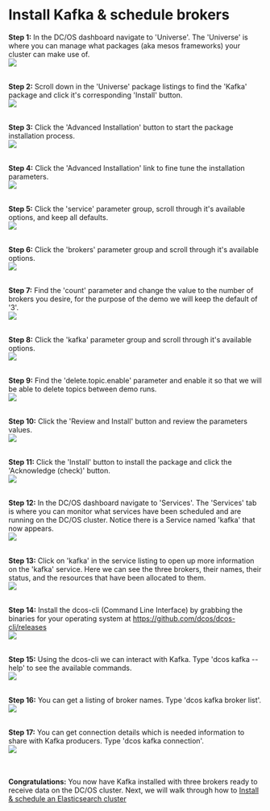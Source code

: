 # Install Kafka & schedule brokers

<b>Step 1:</b> In the DC/OS dashboard navigate to 'Universe'.  The 'Universe' is where you can manage what packages (aka mesos frameworks) your cluster can make use of.<br>
<img src="01.png"/>

<br><b>Step 2:</b> Scroll down in the 'Universe' package listings to find the 'Kafka' package and click it's corresponding 'Install' button.<br>
<img src="02.png"/>

<br><b>Step 3:</b> Click the 'Advanced Installation' button to start the package installation process.<br>
<img src="03.png"/>

<br><b>Step 4:</b> Click the 'Advanced Installation' link to fine tune the installation parameters.<br>
<img src="04.png"/>

<br><b>Step 5:</b> Click the 'service' parameter group, scroll through it's available options, and keep all defaults.<br>
<img src="05.png"/>

<br><b>Step 6:</b> Click the 'brokers' parameter group and scroll through it's available options.<br>
<img src="06.png"/>

<br><b>Step 7:</b> Find the 'count' parameter and change the value to the number of brokers you desire, for the purpose of the demo we will keep the default of '3'.<br>
<img src="07.png"/>

<br><b>Step 8:</b> Click the 'kafka' parameter group and scroll through it's available options.<br>
<img src="08.png"/>

<br><b>Step 9:</b> Find the 'delete.topic.enable' parameter and enable it so that we will be able to delete topics between demo runs.<br>
<img src="09.png"/>

<br><b>Step 10:</b> Click the 'Review and Install' button and review the parameters values.<br>
<img src="10.png"/>

<br><b>Step 11:</b> Click the 'Install' button to install the package and click the 'Acknowledge (check)' button.<br>
<img src="11.png"/>

<br><b>Step 12:</b> In the DC/OS dashboard navigate to 'Services'.  The 'Services' tab is where you can monitor what services have been scheduled and are running on the DC/OS cluster.  Notice there is a Service named 'kafka' that now appears.<br>
<img src="12.png"/>

<br><b>Step 13:</b> Click on 'kafka' in the service listing to open up more information on the 'kafka' service.  Here we can see the three brokers, their names, their status, and the resources that have been allocated to them.<br>
<img src="13.png"/>

<br><b>Step 14:</b> Install the dcos-cli (Command Line Interface) by grabbing the binaries for your operating system at <a href="https://github.com/dcos/dcos-cli/releases">https://github.com/dcos/dcos-cli/releases</a><br>
<img src="14.png"/>

<br><b>Step 15:</b> Using the dcos-cli we can interact with Kafka.  Type 'dcos kafka --help' to see the available commands.<br>
<img src="15.png"/>

<br><b>Step 16:</b> You can get a listing of broker names.  Type 'dcos kafka broker list'.<br>
<img src="16.png"/>

<br><b>Step 17:</b> You can get connection details which is needed information to share with Kafka producers.  Type 'dcos kafka connection'.<br>
<img src="17.png"/>

<br><br><b>Congratulations:</b> You now have Kafka installed with three brokers ready to receive data on the DC/OS cluster.  Next, we will walk through how to <a href="../docs/es-setup.md">Install & schedule an Elasticsearch cluster</a>
